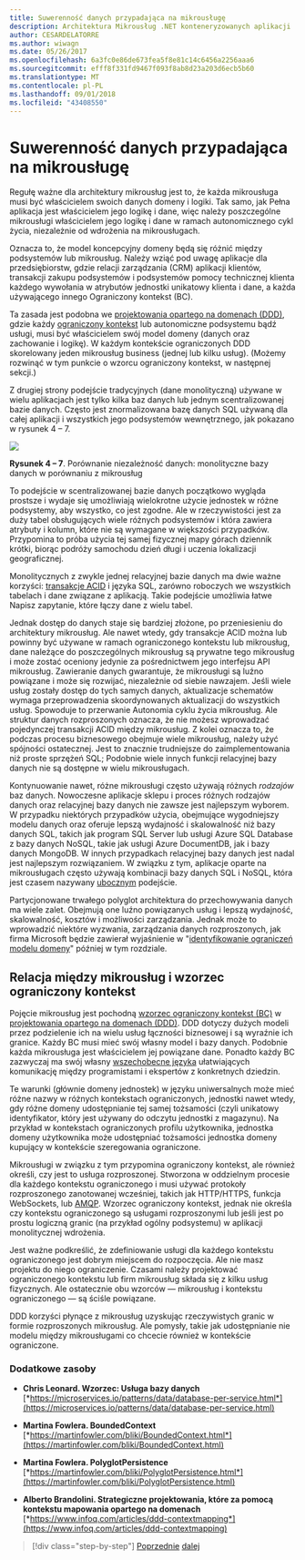 ```yaml
---
title: Suwerenność danych przypadająca na mikrousługę
description: Architektura Mikrousług .NET konteneryzowanych aplikacji .NET | Suwerenność danych przypadająca na mikrousługę
author: CESARDELATORRE
ms.author: wiwagn
ms.date: 05/26/2017
ms.openlocfilehash: 6a3fc0e86de673fea5f8e81c14c6456a2256aaa6
ms.sourcegitcommit: efff8f331fd9467f093f8ab8d23a203d6ecb5b60
ms.translationtype: MT
ms.contentlocale: pl-PL
ms.lasthandoff: 09/01/2018
ms.locfileid: "43408550"
---
```

# <a name="data-sovereignty-per-microservice"></a>Suwerenność danych przypadająca na mikrousługę

Regułę ważne dla architektury mikrousług jest to, że każda mikrousługa musi być właścicielem swoich danych domeny i logiki. Tak samo, jak Pełna aplikacja jest właścicielem jego logikę i dane, więc należy poszczególne mikrousługi właścicielem jego logikę i dane w ramach autonomicznego cykl życia, niezależnie od wdrożenia na mikrousługach.

Oznacza to, że model koncepcyjny domeny będą się różnić między podsystemów lub mikrousług. Należy wziąć pod uwagę aplikacje dla przedsiębiorstw, gdzie relacji zarządzania (CRM) aplikacji klientów, transakcji zakupu podsystemów i podsystemów pomocy technicznej klienta każdego wywołania w atrybutów jednostki unikatowy klienta i dane, a każda używającego innego Ograniczony kontekst (BC).

Ta zasada jest podobna we [projektowania opartego na domenach (DDD)](https://en.wikipedia.org/wiki/Domain-driven_design), gdzie każdy [ograniczony kontekst](https://martinfowler.com/bliki/BoundedContext.html) lub autonomiczne podsystemu bądź usługi, musi być właścicielem swój model domeny (danych oraz zachowanie i logikę). W każdym kontekście ograniczonych DDD skorelowany jeden mikrousług business (jednej lub kilku usług). (Możemy rozwinąć w tym punkcie o wzorcu ograniczony kontekst, w następnej sekcji.)

Z drugiej strony podejście tradycyjnych (dane monolityczną) używane w wielu aplikacjach jest tylko kilka baz danych lub jednym scentralizowanej bazie danych. Często jest znormalizowana bazę danych SQL używaną dla całej aplikacji i wszystkich jego podsystemów wewnętrznego, jak pokazano w rysunek 4 – 7.

![](./media/image7.png)

**Rysunek 4 – 7**. Porównanie niezależność danych: monolityczne bazy danych w porównaniu z mikrousług

To podejście w scentralizowanej bazie danych początkowo wygląda prostsze i wydaje się umożliwiają wielokrotne użycie jednostek w różne podsystemy, aby wszystko, co jest zgodne. Ale w rzeczywistości jest za duży tabel obsługujących wiele różnych podsystemów i która zawiera atrybuty i kolumn, które nie są wymagane w większości przypadków. Przypomina to próba użycia tej samej fizycznej mapy górach dziennik krótki, biorąc podróży samochodu dzień długi i uczenia lokalizacji geograficznej.

Monolitycznych z zwykle jednej relacyjnej bazie danych ma dwie ważne korzyści: [transakcje ACID](https://en.wikipedia.org/wiki/ACID) i języka SQL, zarówno roboczych we wszystkich tabelach i dane związane z aplikacją. Takie podejście umożliwia łatwe Napisz zapytanie, które łączy dane z wielu tabel.

Jednak dostęp do danych staje się bardziej złożone, po przeniesieniu do architektury mikrousług. Ale nawet wtedy, gdy transakcje ACID można lub powinny być używane w ramach ograniczonego kontekstu lub mikrousług, dane należące do poszczególnych mikrousług są prywatne tego mikrousług i może zostać oceniony jedynie za pośrednictwem jego interfejsu API mikrousług. Zawieranie danych gwarantuje, że mikrousługi są luźno powiązane i może się rozwijać, niezależnie od siebie nawzajem. Jeśli wiele usług zostały dostęp do tych samych danych, aktualizacje schematów wymaga przeprowadzenia skoordynowanych aktualizacji do wszystkich usług. Spowoduje to przerwanie Autonomia cyklu życia mikrousług. Ale struktur danych rozproszonych oznacza, że nie możesz wprowadzać pojedynczej transakcji ACID między mikrousług. Z kolei oznacza to, że podczas procesu biznesowego obejmuje wiele mikrousług, należy użyć spójności ostatecznej. Jest to znacznie trudniejsze do zaimplementowania niż proste sprzężeń SQL; Podobnie wiele innych funkcji relacyjnej bazy danych nie są dostępne w wielu mikrousługach.

Kontynuowanie nawet, różne mikrousługi często używają różnych *rodzajów* baz danych. Nowoczesne aplikacje sklepu i proces różnych rodzajów danych oraz relacyjnej bazy danych nie zawsze jest najlepszym wyborem. W przypadku niektórych przypadków użycia, obejmujące wygodniejszy modelu danych oraz oferuje lepszą wydajność i skalowalność niż bazy danych SQL, takich jak program SQL Server lub usługi Azure SQL Database z bazy danych NoSQL, takie jak usługi Azure DocumentDB, jak i bazy danych MongoDB. W innych przypadkach relacyjnej bazy danych jest nadal jest najlepszym rozwiązaniem. W związku z tym, aplikacje oparte na mikrousługach często używają kombinacji bazy danych SQL i NoSQL, która jest czasem nazywany [ubocznym](https://martinfowler.com/bliki/PolyglotPersistence.html) podejście.

Partycjonowane trwałego polyglot architektura do przechowywania danych ma wiele zalet. Obejmują one luźno powiązanych usług i lepszą wydajność, skalowalność, kosztów i możliwości zarządzania. Jednak może to wprowadzić niektóre wyzwania, zarządzania danych rozproszonych, jak firma Microsoft będzie zawierał wyjaśnienie w "[identyfikowanie ograniczeń modelu domeny](#identifying-domain-model-boundaries-for-each-microservice)" później w tym rozdziale.

## <a name="the-relationship-between-microservices-and-the-bounded-context-pattern"></a>Relacja między mikrousług i wzorzec ograniczony kontekst

Pojęcie mikrousług jest pochodną [wzorzec ograniczony kontekst (BC)](https://martinfowler.com/bliki/BoundedContext.html) w [projektowania opartego na domenach (DDD)](https://en.wikipedia.org/wiki/Domain-driven_design). DDD dotyczy dużych modeli przez podzielenie ich na wielu usług łączności biznesowej i są wyraźnie ich granice. Każdy BC musi mieć swój własny model i bazy danych. Podobnie każda mikrousługa jest właścicielem jej powiązane dane. Ponadto każdy BC zazwyczaj ma swój własny [wszechobecne języka](https://martinfowler.com/bliki/UbiquitousLanguage.html) ułatwiających komunikację między programistami i ekspertów z konkretnych dziedzin.

Te warunki (głównie domeny jednostek) w języku uniwersalnych może mieć różne nazwy w różnych kontekstach ograniczonych, jednostki nawet wtedy, gdy różne domeny udostępnianie tej samej tożsamości (czyli unikatowy identyfikator, który jest używany do odczytu jednostki z magazynu). Na przykład w kontekstach ograniczonych profilu użytkownika, jednostka domeny użytkownika może udostępniać tożsamości jednostka domeny kupujący w kontekście szeregowania ograniczone.

Mikrousługi w związku z tym przypomina ograniczony kontekst, ale również określi, czy jest to usługa rozproszonej. Stworzona w oddzielnym procesie dla każdego kontekstu ograniczonego i musi używać protokoły rozproszonego zanotowanej wcześniej, takich jak HTTP/HTTPS, funkcja WebSockets, lub [AMQP](https://en.wikipedia.org/wiki/Advanced_Message_Queuing_Protocol). Wzorzec ograniczony kontekst, jednak nie określa czy kontekstu ograniczonego są usługami rozproszonymi lub jeśli jest po prostu logiczną granic (na przykład ogólny podsystemu) w aplikacji monolitycznej wdrożenia.

Jest ważne podkreślić, że zdefiniowanie usługi dla każdego kontekstu ograniczonego jest dobrym miejscem do rozpoczęcia. Ale nie masz projektu do niego ograniczenie. Czasami należy projektować ograniczonego kontekstu lub firm mikrousług składa się z kilku usług fizycznych. Ale ostatecznie obu wzorców — mikrousług i kontekstu ograniczonego — są ściśle powiązane.

DDD korzyści płynące z mikrousług uzyskując rzeczywistych granic w formie rozproszonych mikrousług. Ale pomysły, takie jak udostępnianie nie modelu między mikrousługami co chcecie również w kontekście ograniczone.

### <a name="additional-resources"></a>Dodatkowe zasoby

-   **Chris Leonard. Wzorzec: Usługa bazy danych**
    [*https://microservices.io/patterns/data/database-per-service.html*](https://microservices.io/patterns/data/database-per-service.html)

-   **Martina Fowlera. BoundedContext**
    [*https://martinfowler.com/bliki/BoundedContext.html*](https://martinfowler.com/bliki/BoundedContext.html)

-   **Martina Fowlera. PolyglotPersistence**
    [*https://martinfowler.com/bliki/PolyglotPersistence.html*](https://martinfowler.com/bliki/PolyglotPersistence.html)

-   **Alberto Brandolini. Strategiczne projektowania, które za pomocą kontekstu mapowania opartego na domenach**
    [*https://www.infoq.com/articles/ddd-contextmapping*](https://www.infoq.com/articles/ddd-contextmapping)


>[!div class="step-by-step"]
[Poprzednie](microservices-architecture.md)
[dalej](logical-versus-physical-architecture.md)
